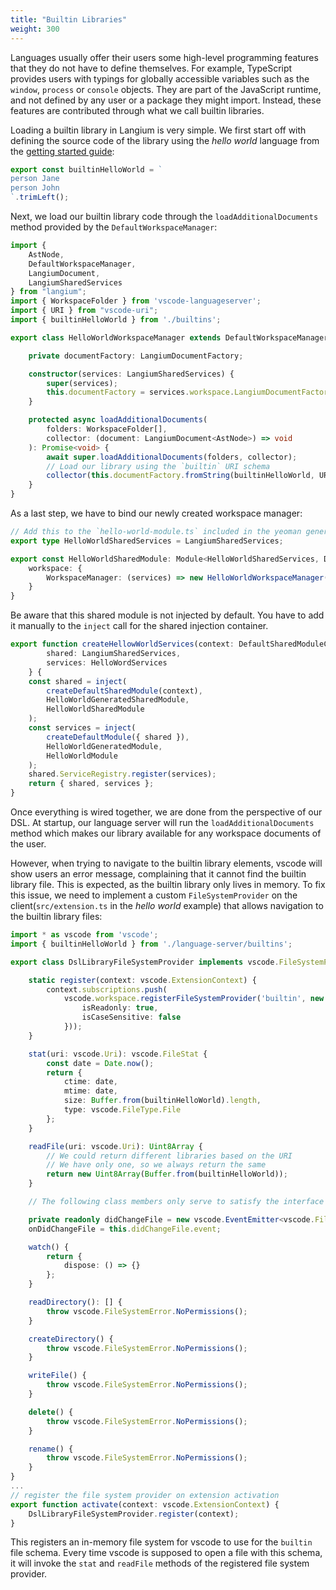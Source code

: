```yaml
---
title: "Builtin Libraries"
weight: 300
---
```


Languages usually offer their users some high-level programming features that they do not have to define themselves.
For example, TypeScript provides users with typings for globally accessible variables such as the `window`, `process` or `console` objects.
They are part of the JavaScript runtime, and not defined by any user or a package they might import.
Instead, these features are contributed through what we call builtin libraries.

Loading a builtin library in Langium is very simple. We first start off with defining the source code of the library using the *hello world* language from the [getting started guide](/docs/getting-started):

```ts
export const builtinHelloWorld = `
person Jane
person John
`.trimLeft();
```

Next, we load our builtin library code through the `loadAdditionalDocuments` method provided by the `DefaultWorkspaceManager`:

```ts
import {
    AstNode,
    DefaultWorkspaceManager,
    LangiumDocument,
    LangiumSharedServices
} from "langium";
import { WorkspaceFolder } from 'vscode-languageserver';
import { URI } from "vscode-uri";
import { builtinHelloWorld } from './builtins';

export class HelloWorldWorkspaceManager extends DefaultWorkspaceManager {

    private documentFactory: LangiumDocumentFactory;

    constructor(services: LangiumSharedServices) {
        super(services);
        this.documentFactory = services.workspace.LangiumDocumentFactory;
    }

    protected async loadAdditionalDocuments(
        folders: WorkspaceFolder[],
        collector: (document: LangiumDocument<AstNode>) => void
    ): Promise<void> {
        await super.loadAdditionalDocuments(folders, collector);
        // Load our library using the `builtin` URI schema
        collector(this.documentFactory.fromString(builtinHelloWorld, URI.parse('builtin:///library.hello')));
    }
}
```

As a last step, we have to bind our newly created workspace manager:

```ts
// Add this to the `hello-world-module.ts` included in the yeoman generated project
export type HelloWorldSharedServices = LangiumSharedServices;

export const HelloWorldSharedModule: Module<HelloWorldSharedServices, DeepPartial<LangiumSharedServices>> = {
    workspace: {
        WorkspaceManager: (services) => new HelloWorldWorkspaceManager(services)
    }
}
```

Be aware that this shared module is not injected by default. You have to add it manually to the `inject` call for the shared injection container.

```ts
export function createHellowWorldServices(context: DefaultSharedModuleContext): {
        shared: LangiumSharedServices,
        services: HelloWordServices
    } {
    const shared = inject(
        createDefaultSharedModule(context),
        HelloWorldGeneratedSharedModule,
        HelloWorldSharedModule
    );
    const services = inject(
        createDefaultModule({ shared }),
        HelloWorldGeneratedModule,
        HelloWorldModule
    );
    shared.ServiceRegistry.register(services);
    return { shared, services };
}
```

Once everything is wired together, we are done from the perspective of our DSL.
At startup, our language server will run the `loadAdditionalDocuments` method which makes our library available for any workspace documents of the user.

However, when trying to navigate to the builtin library elements, vscode will show users an error message, complaining that it cannot find the builtin library file.
This is expected, as the builtin library only lives in memory.
To fix this issue, we need to implement a custom `FileSystemProvider` on the client(`src/extension.ts` in the *hello world* example) that allows navigation to the builtin library files:

```ts
import * as vscode from 'vscode';
import { builtinHelloWorld } from './language-server/builtins';

export class DslLibraryFileSystemProvider implements vscode.FileSystemProvider {

    static register(context: vscode.ExtensionContext) {
        context.subscriptions.push(
            vscode.workspace.registerFileSystemProvider('builtin', new DslLibraryFileSystemProvider(context), {
                isReadonly: true,
                isCaseSensitive: false
            }));
    }

    stat(uri: vscode.Uri): vscode.FileStat {
        const date = Date.now();
        return {
            ctime: date,
            mtime: date,
            size: Buffer.from(builtinHelloWorld).length,
            type: vscode.FileType.File
        };
    }

    readFile(uri: vscode.Uri): Uint8Array {
        // We could return different libraries based on the URI
        // We have only one, so we always return the same
        return new Uint8Array(Buffer.from(builtinHelloWorld));
    }

    // The following class members only serve to satisfy the interface

    private readonly didChangeFile = new vscode.EventEmitter<vscode.FileChangeEvent[]>();
    onDidChangeFile = this.didChangeFile.event;

    watch() {
        return {
            dispose: () => {}
        };
    }

    readDirectory(): [] {
        throw vscode.FileSystemError.NoPermissions();
    }

    createDirectory() {
        throw vscode.FileSystemError.NoPermissions();
    }

    writeFile() {
        throw vscode.FileSystemError.NoPermissions();
    }

    delete() {
        throw vscode.FileSystemError.NoPermissions();
    }

    rename() {
        throw vscode.FileSystemError.NoPermissions();
    }
}
...
// register the file system provider on extension activation
export function activate(context: vscode.ExtensionContext) {
    DslLibraryFileSystemProvider.register(context);
}
```

This registers an in-memory file system for vscode to use for the `builtin` file schema.
Every time vscode is supposed to open a file with this schema, it will invoke the `stat` and `readFile` methods of the registered file system provider.
